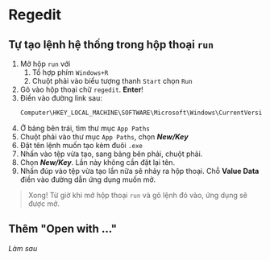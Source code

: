 # Regedit

## Tự tạo lệnh hệ thống trong hộp thoại `run`

1. Mở hộp `run` với
    1. Tổ hợp phím `Windows+R`
    1. Chuột phải vào biểu tượng thanh `Start` chọn `Run`
1. Gõ vào hộp thoại chữ `regedit`. __Enter__!
1. Điền vào đường link sau:
    ```txt
    Computer\HKEY_LOCAL_MACHINE\SOFTWARE\Microsoft\Windows\CurrentVersion\App Paths\
    ```
1. Ở bảng bên trái, tìm thư mục `App Paths`
1. Chuột phải vào thư mục `App Paths`, chọn ___New/Key___
1. Đặt tên lệnh muốn tạo kèm đuôi `.exe`
1. Nhấn vào tệp vừa tạo, sang bảng bên phải, chuột phải.
1. Chọn ___New/Key___. Lần này không cần đặt lại tên.
1. Nhấn đúp vào tệp vừa tạo lần nữa sẽ nhảy ra hộp thoại. Chỗ __Value Data__ điền vào đường dẫn ứng dụng muốn mở.

> Xong! Từ giờ khi mở hộp thoại `run` và gõ lệnh đó vào, ứng dụng sẽ được mở.

## Thêm "Open with ..."

_Làm sau_